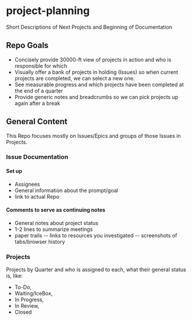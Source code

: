 # project-planning
Short Descriptions of Next Projects and Beginning of Documentation

## Repo Goals
- Concisely provide 30000-ft view of projects in action and who is responsible for which
- Visually offer a bank of projects in holding (Issues) so when current projects are completed, we can select a new one.
- See measurable progress and which projects have been completed at the end of a quarter
- Provide generic notes and breadcrumbs so we can pick projects up again after a break

## General Content
This Repo focuses mostly on Issues/Epics and groups of those Issues in Projects. 

### Issue Documentation

#### Set up
- Assignees
- General information about the prompt/goal
- link to actual Repo

#### Comments to serve as continuing notes
- General notes about project status
- 1-2 lines to summarize meetings
- paper trails 
 -- links to resources you investigated
 -- screenshots of tabs/browser history

### Projects
Projects by Quarter and who is assigned to each, what their general status is, like:  
- To-Do, 
- Waiting/IceBox, 
- In Progress,
- In Review,
- Closed


